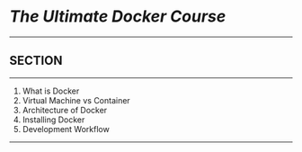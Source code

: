 # *The Ultimate Docker Course*

---

## SECTION

---

1. What is Docker
2. Virtual Machine vs Container
3. Architecture of Docker
4. Installing Docker
5. Development Workflow

---


